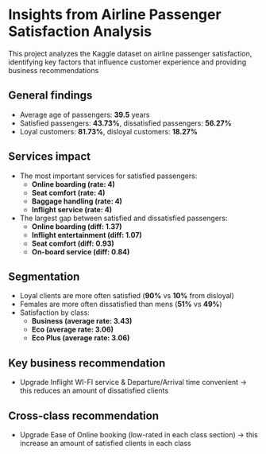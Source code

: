 # Insights from Airline Passenger Satisfaction Analysis

This project analyzes the Kaggle dataset on airline passenger satisfaction, identifying key factors that influence 
customer experience and providing business recommendations

## General findings
 - Average age of passengers: **39.5** years
 - Satisfied passengers: **43.73%**, dissatisfied passengers: **56.27%**
 - Loyal customers: **81.73%**, disloyal customers: **18.27%**

## Services impact
 - The most important services for satisfied passengers:
   - **Online boarding (rate: 4)**
   - **Seat comfort (rate: 4)**
   - **Baggage handling (rate: 4)**
   - **Inflight service (rate: 4)**
 - The largest gap between satisfied and dissatisfied passengers:
   - **Online boarding (diff: 1.37)**
   - **Inflight entertainment (diff: 1.07)**
   - **Seat comfort (diff: 0.93)**
   - **On-board service (diff: 0.84)**

## Segmentation
 - Loyal clients are more often satisfied (**90%** vs **10%** from disloyal)
 - Females are more often dissatisfied than mens (**51%** vs **49%**)
 - Satisfaction by class:
   - **Business (average rate: 3.43)**
   - **Eco (average rate: 3.06)**
   - **Eco Plus (average rate: 3.06)**

## Key business recommendation
 - Upgrade Inflight WI-FI service & Departure/Arrival time convenient → this reduces an amount of dissatisfied clients

## Cross-class recommendation
 - Upgrade Ease of Online booking (low-rated in each class section) → this increase an amount of satisfied clients in 
each class


